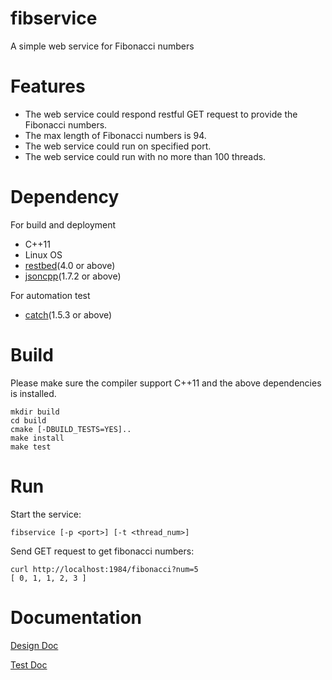 # fibservice
A simple web service for Fibonacci numbers
# Features
* The web service could respond restful GET request to provide the Fibonacci numbers.
* The max length of Fibonacci numbers is 94.
* The web service could run on specified port.
* The web service could run with no more than 100 threads.

# Dependency
For build and deployment
* C++11
* Linux OS
* [restbed](https://github.com/Corvusoft/restbed)(4.0 or above)
* [jsoncpp](https://github.com/open-source-parsers/jsoncpp)(1.7.2 or above)

For automation test
* [catch](https://github.com/philsquared/Catch)(1.5.3 or above)

# Build
Please make sure the compiler support C++11 and the above dependencies is installed.
```
mkdir build
cd build
cmake [-DBUILD_TESTS=YES]..
make install
make test
```

# Run
Start the service:
```
fibservice [-p <port>] [-t <thread_num>]
```
Send GET request to get fibonacci numbers:
```
curl http://localhost:1984/fibonacci?num=5
[ 0, 1, 1, 2, 3 ]
```
# Documentation
[Design Doc](docs/design.md)

[Test Doc](docs/test.md)
